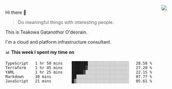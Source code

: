 <img align="right" src="https://github-readme-stats.vercel.app/api?username=Teakowa&show_icons=true&icon_color=2f80ed&text_color=718096&bg_color=ffffff&hide_title=true" />

Hi there 👋

> Do meaningful things with interesting people.

This is Teakowa Gatanothor O'deorain.

I'm a cloud and platform infrastructure consultant.

📊 **This week I spent my time on**
<!--START_SECTION:waka-->
```text
TypeScript   1 hr 50 mins    ███████░░░░░░░░░░░░░░░░░░   28.58 % 
Terraform    1 hr 45 mins    ██████▓░░░░░░░░░░░░░░░░░░   27.20 % 
YAML         1 hr 25 mins    █████▓░░░░░░░░░░░░░░░░░░░   22.15 % 
Markdown     30 mins         ██░░░░░░░░░░░░░░░░░░░░░░░   07.77 % 
JavaScript   21 mins         █▒░░░░░░░░░░░░░░░░░░░░░░░   05.61 % 
```
<!--END_SECTION:waka-->
